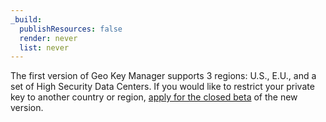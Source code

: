 ```yaml
---
_build:
  publishResources: false
  render: never
  list: never
---
```


The first version of Geo Key Manager supports 3 regions: U.S., E.U., and a set of High Security Data Centers. If you would like to restrict your private key to another country or region, [apply for the closed beta](https://www.Khulnasoft.com/lp/geo-key-manager/) of the new version. 